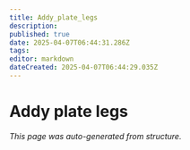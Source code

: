 ```yaml
---
title: Addy_plate_legs
description: 
published: true
date: 2025-04-07T06:44:31.286Z
tags: 
editor: markdown
dateCreated: 2025-04-07T06:44:29.035Z
---
```


# Addy plate legs

*This page was auto-generated from structure.*